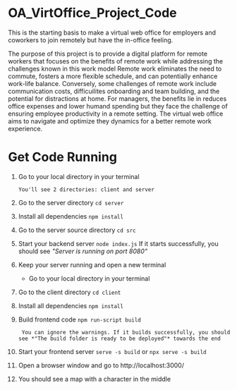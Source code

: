 # OA_VirtOffice_Project_Code
This is the starting basis to make a virtual web office for employers and coworkers to join remotely but have the in-office feeling.

The purpose of this project is to provide a digital platform for remote workers that focuses on the benefits of remote work while addressing the challenges known in this work model Remote work eliminates the need to commute, fosters a more flexible schedule, and can potentially enhance work-life balance. Conversely, some challenges of remote work include communication costs, difficuilites onboarding and team building, and the potential for distractions at home. For managers, the benefits lie in reduces office expenses and lower humand spending but they face the challenge of ensuring employee productivity in a remote setting. The virtual web office aims to navigate and optimize they dynamics for a better remote work experience.




# Get Code Running

1.  Go to your local directory in your terminal

        You'll see 2 directories: client and server

2. Go to the server directory
    `cd server`

3. Install all dependencies
    `npm install`

4. Go to the server source directory
    `cd src`

5. Start your backend server
    `node index.js`
        If it starts successfully, you should see *"Server is running on port 8080"*

6. Keep your server running and open a new terminal
    - Go to your local directory in your terminal

7. Go to the client directory
    `cd client`

8. Install all dependencies
    `npm install`

9. Build frontend code
    `npm run-script build`

        You can ignore the warnings. If it builds successfully, you should see *"The build folder is ready to be deployed"* towards the end

10. Start your frontend server
    `serve -s build` or `npx serve -s build`

11. Open a browser window and go to http://localhost:3000/

12. You should see a map with a character in the middle